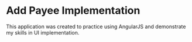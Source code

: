 Add Payee Implementation
========================

This application was created to practice using AngularJS and demonstrate my skills in UI implementation.

